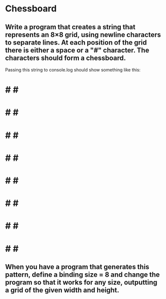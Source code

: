 # Chessboard

## Write a program that creates a string that represents an 8×8 grid, using newline characters to separate lines. At each position of the grid there is either a space or a "#" character. The characters should form a chessboard.

Passing this string to console.log should show something like this:

 # # # #
# # # # 
 # # # #
# # # # 
 # # # #
# # # # 
 # # # #
# # # #

## When you have a program that generates this pattern, define a binding size = 8 and change the program so that it works for any size, outputting a grid of the given width and height.
